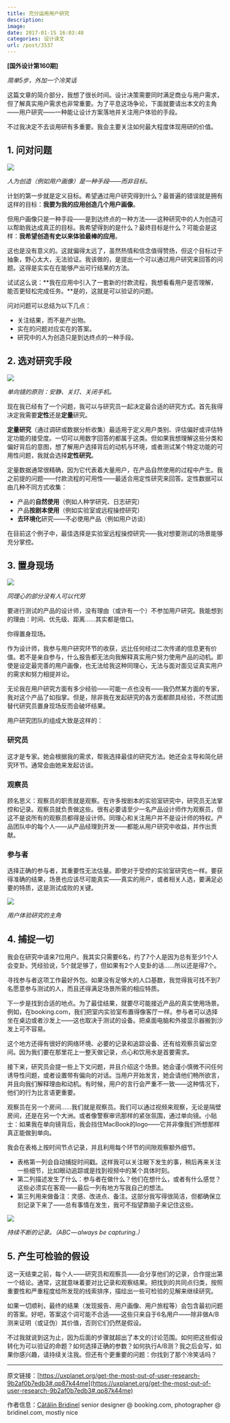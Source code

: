 ```yaml
---
title: 充分运用用户研究
description: 
image: 
date: 2017-01-15 16:03:48
categories: 设计译文
url: /post/3537
---
```


**[国外设计第160期]**

*简单5步，外加一个冷笑话*

这篇文章的简介部分，我想了很长时间。设计决策需要同时满足商业与用户需求，但了解真实用户需求也非常重要。为了平息这场争论，下面就要请出本文的主角——用户研究——一种能让设计方案落地并关注用户体验的手段。

不过我决定不去谈用研有多重要。我会主要关注如何最大程度体现用研的价值。

## 1. 问对问题

![](https://cdn.victor42.work/posts/2017-01/01-14/1-6HaxD4gJq8FQnFVezLqzEQ.jpeg)

*人为创造（例如用户画像）是一种手段——而非目标。*

计划的第一步就是定义目标。希望通过用户研究得到什么？最普遍的错误就是拥有这样的目标：**我要为我的应用创造几个用户画像**。

但用户画像只是一种手段——是到达终点的一种方法——这种研究中的人为创造可以帮助我达成真正的目标。我希望得到的是什么？最终目标是什么？可能会是这样：**我希望创造有史以来体验最棒的应用**。

这也是没有意义的。这就偏得太远了，虽然热情和信念值得赞扬，但这个目标过于抽象，野心太大，无法验证。我该做的，是提出一个可以通过用户研究来回答的问题。这得是实实在在能够产出可行结果的方法。

试试这么说：**我在应用中引入了一套新的付款流程，我想看看用户是否理解，能否更轻松完成任务。**是的，这就是可以验证的问题。

问对问题可以总结为以下几点：

- 关注结果，而不是产出物。
- 实在的问题对应实在的答案。
- 研究中的人为创造只是到达终点的一种手段。

## 2. 选对研究手段

![](https://cdn.victor42.work/posts/2017-01/01-14/1-teva5CA1T20siB12J9xctw.jpeg)

*单向镜的原则：安静、关灯、关闭手机。*

现在我已经有了一个问题，我可以与研究员一起决定最合适的研究方式。首先我得决定我需要**定性**还是**定量**研究。

**定量研究**（通过调研或数据分析收集）最适用于定义用户类别、评估偏好或评估特定功能的接受度。一切可以用数字回答的都属于这类。但如果我想理解这些分类和偏好背后的意图，想了解用户选择背后的动机与环境，或者测试某个特定功能的可用性问题，我就会选择**定性研究**。

定量数据通常很精确，因为它代表着大量用户，在产品自然使用的过程中产生。我之前提的问题——付款流程的可用性——最适合用定性研究来回答。定性数据可以由几种不同方式收集：

- 产品的**自然使用**（例如人种学研究、日志研究）
- 产品**按剧本使用**（例如实验室或远程操控研究）
- **去环境化**研究——不必使用产品（例如用户访谈）

在目前这个例子中，最佳选择是实验室远程操控研究——我对想要测试的场景能够充分掌控。

## 3. 置身现场

![](https://cdn.victor42.work/posts/2017-01/01-14/1-PPV0olwee1aOmZEYT_fYdg.jpeg)

*同理心的部分没有人可以代劳*

要进行测试的产品的设计师，没有理由（或许有一个）不参加用户研究。我能想到的理由：时间、优先级、距离……其实都是借口。

你得置身现场。

作为设计师，我参与用户研究环节的收获，远比任何经过二次传递的信息更有价值。若不是亲自参与，什么报告都无法向我解释真实用户努力使用产品的动机。即使是设定最完善的用户画像，也无法给我这种同理心，无法与面对面见证真实用户的需求和努力相提并论。

无论我在用户研究方面有多少经验——可能一点也没有——我仍然某方面的专家，我对这个产品了如指掌。但是，除非我在发起研究的各方面都颇具经验，不然试图替代研究员置身现场反而会破坏结果。

用户研究团队的组成大致是这样的：

### 研究员

这才是专家。她会根据我的需求，帮我选择最佳的研究方法。她还会主导和简化研究环节。通常会由她来发起访谈。

### 观察员

顾名思义：观察员的职责就是观察。在许多按剧本的实验室研究中，研究员无法掌控和记录。观察员就负责做这些。很有必要请至少一名产品设计师作为观察员，但这不是说所有的观察员都得是设计师。同理心和关注用户并不是设计师的特权。产品团队中的每个人——从产品经理到开发——都能从用户研究中收益，并作出贡献。

### 参与者

选择正确的参与者，其重要性无法估量。即使对于受控的实验室研究也一样。要获得准确的结果，场景也应该尽可能真实——真实的用户，或者相关人选，要满足必要的特质，这是测试成败的关键。

![](https://cdn.victor42.work/posts/2017-01/01-14/1-pYJVOiFJw6gF8IlRit-MYQ.jpeg)

*用户体验研究的主角*

## 4. 捕捉一切

我会在研究中请来7位用户。我其实只需要6名，约了7个人是因为总有至少1个人会变卦。凭经验说，5个就足够了，但如果有2个人变卦的话……所以还是得7个。

寻找参与者这项工作最好外包。如果没有足够大的人口基数，我觉得我可找不到7名愿意参与测试的人，而且还得满足场景所需的相应特质。

下一步是找到合适的地点。为了最佳结果，就要尽可能接近产品的真实使用场景。例如，在booking.com，我们把室内实验室布置得像客厅一样。参与者可以选择坐在桌边或者沙发上——这也取决于测试的设备。把桌面电脑和外接显示器搬到沙发上可不容易。

这个地方还得有很好的网络环境、必要的记录和追踪设备、还有给观察员留出空间。因为我们要在那里花上一整天做记录，点心和饮用水是首要需求。

接下来，研究员会提一些上下文问题，并且介绍这个场景。她会谨小慎微不问任何诱导性问题，或者设置带有偏向的对话。当用户开始发言，她会请他们畅所欲言，并且向我们解释理由和动机。有时候，用户的言行会严重不一致——这种情况下，他们的行为比言语更重要。

观察员在另一个房间……我们就是观察员。我们可以通过视频来观察，无论是隔壁房间，还是在另一个大洲。或者像警察审讯那样的紧张氛围，通过单向镜。小贴士：如果我在单向镜背后，我会挡住MacBook的logo——它并非像我们所想那样真正能做到单向。

我会在表格上按时间节点记录，并且利用每个环节的间隙观察额外细节。

- 表格第一列会自动捕捉时间戳。这样我可以关注眼下发生的事，稍后再来关注一些细节，比如眼动追踪或是找到视频中的某个具体时刻。
- 第二列描述发生了什么：参与者在做什么？他们在想什么，或者有什么感觉？这些必须实在客观——最后一列有地方写我自己的想法。
- 第三列用来做备注：灵感、改进点、备注。这部分我写得很简洁，但都确保立刻记录下来了——总有事情在发生，我可不指望靠脑子来记住这些。

![](https://cdn.victor42.work/posts/2017-01/01-14/1-Jm_9W43doFhvCWqQTaNwmw.jpeg)

*持续不断的记录。（ABC — always be capturing.）*

## 5. 产生可检验的假设

这一天结束之前，每个人——研究员和观察员——会分享他们的记录，合作提出第一个结论。通常，这就意味着要对比记录和观察结果。把找到的共同点归类，按照重要性和严重程度给所发现的线索排序，描绘出一些可检验的见解来继续研究。

如果一切顺利，最终的结果（发现报告、用户画像、用户旅程等）会包含最初问题的答案。好吧，答案这个词可能不合适——这些只来自于6名用户——除非做A/B测来证明（或证伪）其价值，否则它们仍然是假设。

不过我就说到这为止，因为后面的步骤就超出了本文的讨论范围。如何把这些假设转化为可以验证的命题？如何选择正确的参数？如何执行A/B测？我之后会写，如果你感兴趣，请持续关注我。但还有个更重要的问题：你找到了那个冷笑话吗？

---

原文链接：[https://uxplanet.org/get-the-most-out-of-user-research-9b2af0b7edb3#.qp87k44me](https://uxplanet.org/get-the-most-out-of-user-research-9b2af0b7edb3#.qp87k44me)

作者信息：[Cătălin Bridinel](https://uxplanet.org/@catalinbridinel?source=post_header_lockup)
senior designer @ booking.com, photographer @ bridinel.com, mostly nice